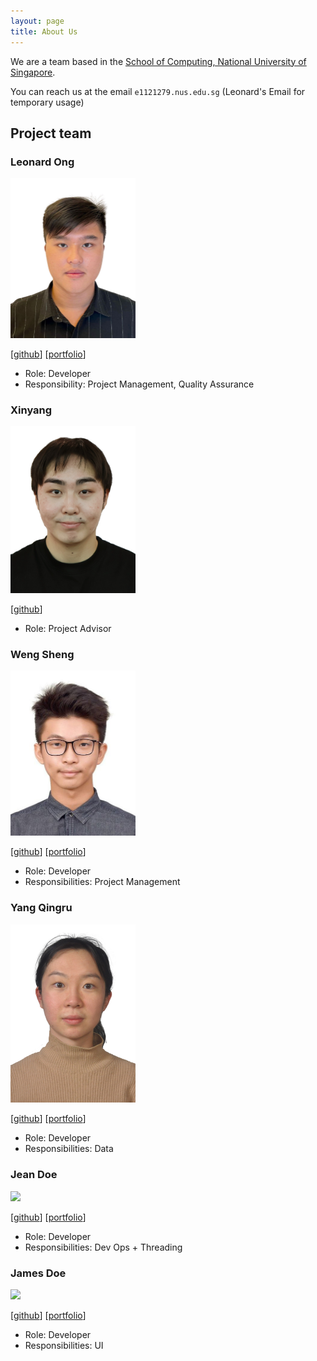 ```yaml
---
layout: page
title: About Us
---
```


We are a team based in the [School of Computing, National University of Singapore](https://www.comp.nus.edu.sg).


You can reach us at the email `e1121279.nus.edu.sg` (Leonard's Email for temporary usage)

## Project team

### Leonard Ong

<img src="images/frozennfishh.png" width="200px">

[[github](https://github.com/Frozennfishh)]
[[portfolio](team/johndoe.md)]

* Role: Developer
* Responsibility: Project Management, Quality Assurance

### Xinyang

<img src="images/xinyang.png" width="200px">

[[github](https://github.com/Jasonzhou97)]

* Role: Project Advisor

### Weng Sheng 

<img src="images/wengsheng.png" width="200px">

[[github](http://github.com/CVincent0907)]
[[portfolio](team/johndoe.md)]

* Role: Developer
* Responsibilities: Project Management


### Yang Qingru

<img src="images/caroline1233456.png" width="200px">

[[github](http://github.com/caroline1233456)] 
[[portfolio](team/johndoe.md)]

* Role: Developer
* Responsibilities: Data


### Jean Doe

<img src="images/johndoe.png" width="200px">

[[github](http://github.com/johndoe)]
[[portfolio](team/johndoe.md)]

* Role: Developer
* Responsibilities: Dev Ops + Threading

### James Doe

<img src="images/johndoe.png" width="200px">

[[github](http://github.com/johndoe)]
[[portfolio](team/johndoe.md)]

* Role: Developer
* Responsibilities: UI
